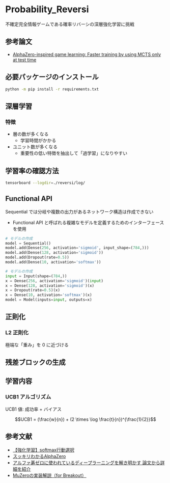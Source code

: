 # Probability_Reversi

不確定完全情報ゲームである確率リバーシの深層強化学習に挑戦

## 参考論文

- [AlphaZero-inspired game learning: Faster training by using MCTS only at test time](https://ieeexplore.ieee.org/stamp/stamp.jsp?arnumber=9893320&casa_token=rf3PGP-FzYwAAAAA:r4SJO2OdFAQVhRcmg0OCg8g0tLvvak3rimdrQGD5M3aXKVbODOEVCpVIsxCM6tDgcSP7rHGofmA)

## 必要パッケージのインストール

```bash
python -m pip install -r requirements.txt
```

## 深層学習

### 特徴

- 層の数が多くなる
  - 学習時間がかかる
- ユニット数が多くなる
  - 重要性の低い特徴を抽出して「過学習」になりやすい

## 学習率の確認方法

```bash
tensorboard --logdir=./reversi/log/
```

## Functional API

Sequential では分岐や複数の出力があるネットワーク構造は作成できない

- Functional API と呼ばれる複雑なモデルを定義するためのインターフェースを使用

```python
# モデルの作成
model = Sequential()
model.add(Dense(256, activation='sigmoid', input_shape=(784,)))
model.add(Dense(128, activation='sigmoid'))
model.add(Dropout(rate=0.5))
model.add(Dense(10, activation='softmax'))
```

```python
# モデルの作成
input = Input(shape=(784,))
x = Dense(256, activation='sigmoid')(input)
x = Dense(128, activation='sigmoid')(x)
x = Dropout(rate=0.5)(x)
x = Dense(10, activation='softmax')(x)
model = Model(inputs=input, outputs=x)
```

## 正則化

### L2 正則化

極端な「重み」を 0 に近づける

## 残差ブロックの生成



## 学習内容

### UCB1 アルゴリズム

UCB1 値: 成功率 + バイアス

```math
UCB1 = (\frac{w}{n}) + (2 \times \log \frac{t}{n})^{\frac{1}{2}}
```

## 参考文献

- [【強化学習】softmax行動選択](https://www.tcom242242.net/entry/ai-2/%E5%BC%B7%E5%8C%96%E5%AD%A6%E7%BF%92/softmax/)
- [スッキリわかるAlphaZero](https://horomary.hatenablog.com/entry/2021/06/21/000500)
- [アルファ碁ゼロに使われているディープラーニングを解き明かす 論文から詳細を紹介](https://codezine.jp/article/detail/10952)
- [MuZeroの実装解説（for Breakout）](https://horomary.hatenablog.com/entry/2021/08/04/205601)
